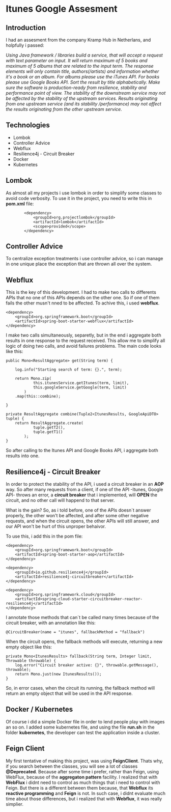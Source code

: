 
# Itunes Google Assesment

## Introduction

I had an assesment from the company Kramp Hub in Netherlans, and holpfully i passed:

*Using Java framework / libraries build a service, that will accept a request with text parameter on input. It will return maximum of 5 books and maximum of 5 albums that are related to the input term. The response elements will only contain title, authors(/artists) and information whether it's a book or an album. For albums please use the iTunes API. For books please use Google Books API. Sort the result by title alphabetically. Make sure the software is production-ready from resilience, stability and performance point of view. The stability of the downstream service may not be affected by the stability of the upstream services. Results originating from one upstream service (and its stability /performance) may not affect the results originating from the other upstream service.*

## Technologies 

 - Lombok
 - Controller Advice
 - Webflux
 - Resilience4j - Circuit Breaker
 - Docker
 - Kubernetes

## Lombok

As almost all my projects i use lombok in order to simplify some classes to avoid code verbosity. To use it in the project, you need to write this in **pom.xml** file:
```
		<dependency>
		    <groupId>org.projectlombok</groupId>
		    <artifactId>lombok</artifactId>
		    <scope>provided</scope>
		</dependency>	
```

## Controller Advice

To centralize exception treatments i use controller advice, so i can manage in one unique place the exception that are thrown all over the system.

## Webflux

This is the key of this development.  I had to make two calls to differents APIs that no one of this APIs depends on the other one. So if one of them fails the other musn't nned to be affected. To achive this, i used **webflux**. 

```
<dependency>
	<groupId>org.springframework.boot</groupId>
	<artifactId>spring-boot-starter-webflux</artifactId>
</dependency>
```
I make two calls simultaneously, separetly, but in the end i aggregate both results in one response to the request received. This allow me to simplify all logic of doing two calls, and avoid failures problems. The main code looks like this:
```
public Mono<ResultAggregate> get(String term) {

	log.info("Starting search of term: {}.", term);

	return Mono.zip(
			this.itunesService.getItunes(term, limit),
			this.googleService.getGoogle(term, limit)
		)
	.map(this::combine);

}

private ResultAggregate combine(Tuple2<ItunesResults, GoogleApiDTO> tuple) {
	return ResultAggregate.create(
			tuple.getT2(), 
			tuple.getT1()
		);
}
```
So after calling to the Itunes API and Google Books API, i aggregate both results into one.

## Resilience4j - Circuit Breaker

In order to protect the stability of the API, i used a circuit breaker in an **AOP** way. So after many requests from a client, if one of the API -Itunes, Google API- throws an error, a **circuit breaker** that i implemented, will **OPEN** the circuit, and no other call will happend to that server.  

What is the gain? So, as i told before, one of the APIs doesn`t answer properly, the other won't be affected, and after some other negative requests, and when the circuit opens, the other APIs will still answer, and our API won't be hurt of this unproper behaivor.

To use this, i add this in the pom file:

```
<dependency>
    <groupId>org.springframework.boot</groupId>
    <artifactId>spring-boot-starter-aop</artifactId>
</dependency>	

<dependency>
    <groupId>io.github.resilience4j</groupId>
    <artifactId>resilience4j-circuitbreaker</artifactId>
</dependency>	

<dependency>
    <groupId>org.springframework.cloud</groupId>
    <artifactId>spring-cloud-starter-circuitbreaker-reactor-resilience4j</artifactId>
</dependency>
```
I annotate those methods that can`t be called many times because of the circuit breaker, with an annotation like this:

```
@CircuitBreaker(name = "itunes", fallbackMethod = "fallback")
```
When the circuit opens, the fallback methods will execute, returning a new empty object like this:

```
private Mono<ItunesResults> fallback(String term, Integer limit, Throwable throwable) {
	log.error("Circuit breaker active: {}", throwable.getMessage(), throwable);
	return Mono.just(new ItunesResults());
}
```

So, in error cases, when the circuit its running, the fallback method will return an empty object that will be used in the API response.

## Docker / Kubernetes

Of course i did a simple Docker file in order to lend people play with images an so on. I added some kubernetes file, and using the file **run.sh** in the folder **kubernetes**, the developer can test the application inside a cluster.

## Feign Client

My first tentative of making this project, was using **FeignClient**. Thats why, if you search between the classes, you will see a lot of classes **@Deprecated**. Because after some time i prefer, rather than Feign, using WebFlux, because of the **aggregaton pattern** facility. 
I realized that with **WebFlux** i didnt need to control as much things that i need to control with Feign. But there is a different between them because, that **Webflux** its **reactive programming** and **Feign** is not. In such case, i didnt evaluate much time about those differences, but  i realized that with **Webflux**, it was really simplier. 
